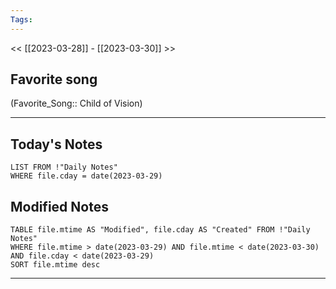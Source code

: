 ```yaml
---
Tags:
---
```

<< [[2023-03-28]] - [[2023-03-30]] >>
## Favorite song
(Favorite_Song:: Child of Vision)

___
## Today's Notes
```dataview
LIST FROM !"Daily Notes"
WHERE file.cday = date(2023-03-29)
```
## Modified Notes
```dataview
TABLE file.mtime AS "Modified", file.cday AS "Created" FROM !"Daily Notes" 
WHERE file.mtime > date(2023-03-29) AND file.mtime < date(2023-03-30) AND file.cday < date(2023-03-29)
SORT file.mtime desc
```
___
